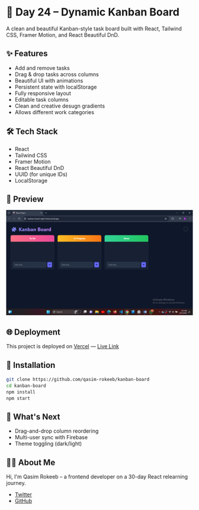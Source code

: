 # 🧩 Day 24 – Dynamic Kanban Board

A clean and beautiful Kanban-style task board built with React, Tailwind CSS, Framer Motion, and React Beautiful DnD.

## ✨ Features

- Add and remove tasks
- Drag & drop tasks across columns
- Beautiful UI with animations
- Persistent state with localStorage
- Fully responsive layout
- Editable task columns
- Clean and creative desugn gradients
- Allows different work categories

## 🛠️ Tech Stack

- React
- Tailwind CSS
- Framer Motion
- React Beautiful DnD
- UUID (for unique IDs)
- LocalStorage

## 📸 Preview

![Preview](https://raw.githubusercontent.com/qasim-rokeeb/kanban-board/main/screenshot.png)

## 🌐 Deployment


This project is deployed on [Vercel](https://vercel.com/) — [Live Link](https://kanban-board-eight-theta.vercel.app/)


## 🚀 Installation

```bash
git clone https://github.com/qasim-rokeeb/kanban-board
cd kanban-board
npm install
npm start
```

## 🔮 What's Next

- Drag-and-drop column reordering
- Multi-user sync with Firebase
- Theme toggling (dark/light)

## 👨‍💻 About Me

Hi, I'm Qasim Rokeeb – a frontend developer on a 30-day React relearning journey.

- [Twitter](https://twitter.com/qasimrokeeb)
- [GitHub](https://github.com/Qasim-Rokeeb)
```

